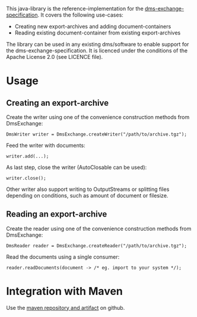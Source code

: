 This java-library is the reference-implementation for the [dms-exchange-specification](https://github.com/galan/dms-exchange-specification). It covers the following use-cases:
* Creating new export-archives and adding document-containers
* Reading existing document-container from existing export-archives

The library can be used in any existing dms/software to enable support for the dms-exchange-specification. It is licenced under the conditions of the Apache License 2.0 (see LICENCE file).

# Usage

## Creating an export-archive
Create the writer using one of the convenience construction methods from DmsExchange: 

    DmsWriter writer = DmsExchange.createWriter("/path/to/archive.tgz");

Feed the writer with documents:

    writer.add(...);

As last step, close the writer (AutoClosable can be used):

    writer.close();

Other writer also support writing to OutputStreams or splitting files depending on conditions, such as amount of document or filesize.


## Reading an export-archive
Create the reader using one of the convenience construction methods from DmsExchange: 

    DmsReader reader = DmsExchange.createReader("/path/to/archive.tgz");

Read the documents using a single consumer:

    reader.readDocuments(document -> /* eg. import to your system */);


# Integration with Maven
Use the [maven repository and artifact](https://github.com/galan/maven-repository) on github.
